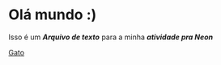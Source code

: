 # Olá mundo   :)

Isso é um ***Arquivo de texto*** para a minha ***atividade pra Neon***

[Gato](https://pps.whatsapp.net/v/t61.24694-24/306954207_423880939850342_254890637264643847_n.jpg?ccb=11-4&oh=01_AdRjQDe8UmTKXgG5WVAUtIIKQrgKVHDC6Ke7OuapnTwuHA&oe=649AA508)